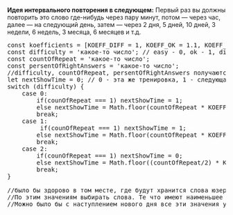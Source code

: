 <strong>Идея интервального повторения в следующем:</strong>
Первый раз вы должны повторить это слово где-нибудь через пару минут, потом — через час, далее — на следующий день, затем — через 2 дня, 5 дней, 10 дней, 3 недели, 6 недель, 3 месяца, 6 месяцев и т.д.
<pre>
const koefficients = [KOEFF_DIFF = 1, KOEFF_OK = 1.1, KOEFF_EASY = 1.5];
const difficulty = 'какое-то число'; // easy - 0, ok - 1, difficult - 2
const countOfRepeat = 'какое-то число';
const persentOfRightAnswers = 'какое-то число';
//difficulty, countOfRepeat, persentOfRightAnswers получаются из статистики по слову
let nextShowTime = 0; // 0 - этa же тренировка, 1 - следующая, 2 - через день и тд
switch (difficulty) {
    case 0:
        if(counOfRepeat === 1) nextShowTime = 1;
        else nextShowTime = Math.floor(countOfRepeat * KOEFF_EASY + persentOfRightAnswers)
        break;
    case 1:
         if(counOfRepeat === 1) nextShowTime = 1;
        else nextShowTime = Math.floor(countOfRepeat * KOEFF_OK + persentOfRightAnswers)
        break;
    case 2:
        if(counOfRepeat === 1) nextShowTime = 0;
        else nextShowTime = Math.floor((countOfRepeat/2) * KOEFF_DIFF + persentOfRightAnswers) // KOEFF_DIFF можно и не писать
        break;
}

//было бы здорово в том месте, где будут хранится слова юзера, в объект добавить поле о времени следующего слова.
//По этим значениям выбирать слова. Те что имеют наименьшее число nextShowTime включаются в список для тренировки.
//Можно было бы с наступлением нового дня все эти значения уменьшать на 1, но возможно это усложнение всего.
</pre>
